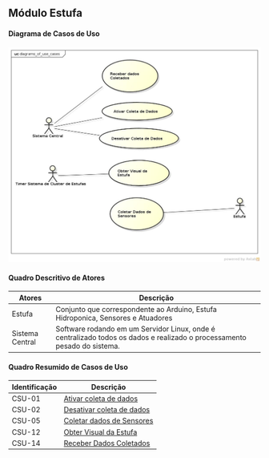 ## Módulo Estufa

#### Diagrama de Casos de Uso
![Diagrama](https://github.com/avandrevitor/hidroino/blob/master/project/artifacts/diagrams_of_use_cases/module1_diagram.jpg)

#### Quadro Descritivo de Atores

|Atores|Descrição|
|---	|---	|
|Estufa|Conjunto que correspondente ao Arduino, Estufa Hidroponica, Sensores e Atuadores|
|Sistema Central|Software rodando em um Servidor Linux, onde é centralizado todos os dados e realizado o processamento pesado do sistema.|

#### Quadro Resumido de Casos de Uso

|Identificação |Descrição |
|---	|---	|
|CSU-01| [Ativar coleta de dados](https://github.com/avandrevitor/hidroino/blob/master/project/artifacts/csu-01.md)|
|CSU-02| [Desativar coleta de dados](https://github.com/avandrevitor/hidroino/blob/master/project/artifacts/csu-02.md)|
|CSU-05| [Coletar dados de Sensores](https://github.com/avandrevitor/hidroino/blob/master/project/artifacts/csu-05.md)|
|CSU-12| [Obter Visual da Estufa](https://github.com/avandrevitor/hidroino/blob/master/project/artifacts/csu-12.md)|
|CSU-14| [Receber Dados Coletados](https://github.com/avandrevitor/hidroino/blob/master/project/artifacts/csu-14.md)|
